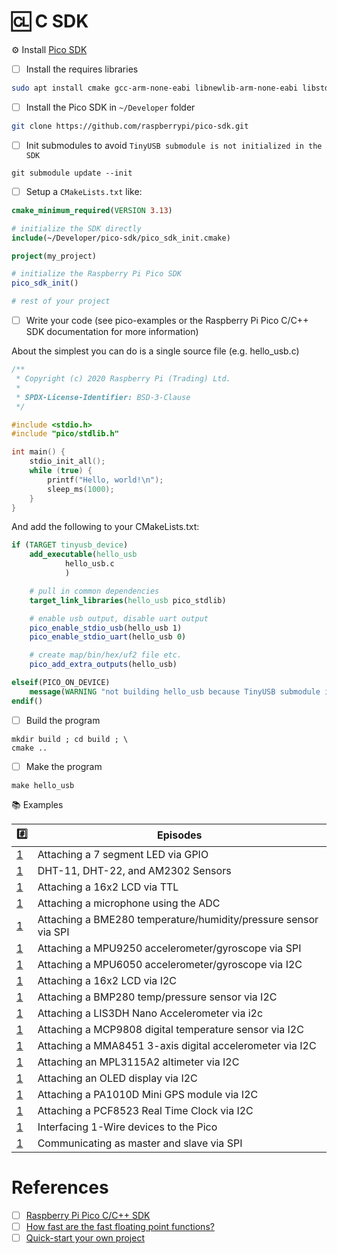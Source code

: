 # :cl: C SDK

:gear: Install [Pico SDK](https://github.com/raspberrypi/pico-sdk)

- [ ] Install the requires libraries

```bash
sudo apt install cmake gcc-arm-none-eabi libnewlib-arm-none-eabi libstdc++-arm-none-eabi-newlib
```

- [ ] Install the Pico SDK in `~/Developer` folder

```bash
git clone https://github.com/raspberrypi/pico-sdk.git
```

- [ ] Init submodules to avoid `TinyUSB submodule is not initialized in the SDK`


```
git submodule update --init
```


- [ ] Setup a `CMakeLists.txt` like:

```cmake
cmake_minimum_required(VERSION 3.13)

# initialize the SDK directly
include(~/Developer/pico-sdk/pico_sdk_init.cmake)

project(my_project)

# initialize the Raspberry Pi Pico SDK
pico_sdk_init()

# rest of your project
```

- [ ] Write your code (see pico-examples or the Raspberry Pi Pico C/C++ SDK documentation for more information)

About the simplest you can do is a single source file (e.g. hello_usb.c)

```c
/**
 * Copyright (c) 2020 Raspberry Pi (Trading) Ltd.
 *
 * SPDX-License-Identifier: BSD-3-Clause
 */

#include <stdio.h>
#include "pico/stdlib.h"

int main() {
    stdio_init_all();
    while (true) {
        printf("Hello, world!\n");
        sleep_ms(1000);
    }
}
```

And add the following to your CMakeLists.txt:

```cmake
if (TARGET tinyusb_device)
    add_executable(hello_usb
            hello_usb.c
            )

    # pull in common dependencies
    target_link_libraries(hello_usb pico_stdlib)

    # enable usb output, disable uart output
    pico_enable_stdio_usb(hello_usb 1)
    pico_enable_stdio_uart(hello_usb 0)

    # create map/bin/hex/uf2 file etc.
    pico_add_extra_outputs(hello_usb)

elseif(PICO_ON_DEVICE)
    message(WARNING "not building hello_usb because TinyUSB submodule is not initialized in the SDK")
endif()
```

- [ ] Build the program

```
mkdir build ; cd build ; \
cmake ..
```

- [ ] Make the program

```
make hello_usb
```

:books: Examples

| :hash: | Episodes |
|-|-|
| [1](1) | Attaching a 7 segment LED via GPIO |                                                               
| [1](1) | DHT-11, DHT-22, and AM2302 Sensors |                                                             
| [1](1) | Attaching a 16x2 LCD via TTL |                                                                     
| [1](1) | Attaching a microphone using the ADC |                                                             
| [1](1) | Attaching a BME280 temperature/humidity/pressure sensor via SPI |                                     
| [1](1) | Attaching a MPU9250 accelerometer/gyroscope via SPI |                                               
| [1](1) | Attaching a MPU6050 accelerometer/gyroscope via I2C |                                               
| [1](1) | Attaching a 16x2 LCD via I2C |                                                                      
| [1](1) | Attaching a BMP280 temp/pressure sensor via I2C |                                                  
| [1](1) | Attaching a LIS3DH Nano Accelerometer via i2c |                                                    
| [1](1) | Attaching a MCP9808 digital temperature sensor via I2C | 
| [1](1) | Attaching a MMA8451 3-axis digital accelerometer via I2C |
| [1](1) | Attaching an MPL3115A2 altimeter via I2C |
| [1](1) | Attaching an OLED display via I2C |
| [1](1) | Attaching a PA1010D Mini GPS module via I2C |
| [1](1) | Attaching a PCF8523 Real Time Clock via I2C |
| [1](1) | Interfacing 1-Wire devices to the Pico |
| [1](1) | Communicating as master and slave via SPI |

# References

- [ ] [Raspberry Pi Pico C/C++ SDK](https://datasheets.raspberrypi.com/pico/raspberry-pi-pico-c-sdk.pdf)
- [ ] [How fast are the fast floating point functions?](https://forums.raspberrypi.com/viewtopic.php?t=308794)
- [ ] [Quick-start your own project](https://www.raspberrypi.com/documentation/microcontrollers/c_sdk.html#quick-start-your-own-project)
